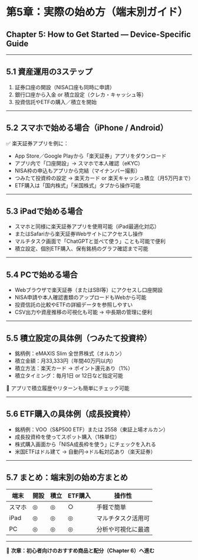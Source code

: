 # 第5章：実際の始め方（端末別ガイド）  
## Chapter 5: How to Get Started — Device-Specific Guide

---

## 5.1 資産運用の3ステップ

1. 証券口座の開設（NISA口座も同時に申請）
2. 銀行口座から入金 or 積立設定（クレカ・キャッシュ等）
3. 投資信託やETFの購入／積立を開始

---

## 5.2 スマホで始める場合（iPhone / Android）

✅ 楽天証券アプリを例に：

- App Store／Google Playから「楽天証券」アプリをダウンロード
- アプリ内で「口座開設」→ スマホで本人確認（eKYC）
- NISA枠の申込もアプリから完結（マイナンバー撮影）
- つみたて投資枠の設定 → 楽天カード or 楽天キャッシュ積立（月5万円まで）
- ETF購入は「国内株式」「米国株式」タブから操作可能

---

## 5.3 iPadで始める場合

- スマホと同様に楽天証券アプリを使用可能（iPad最適化対応）
- またはSafariから楽天証券Webサイトにアクセスし操作
- マルチタスク画面で「ChatGPTと並べて使う」ことも可能で便利
- 積立設定、個別ETF購入、保有銘柄のグラフ確認まで可能

---

## 5.4 PCで始める場合

- Webブラウザで楽天証券（またはSBI等）にアクセスし口座開設
- NISA申請や本人確認書類のアップロードもWebから可能
- 投資信託の比較やETFの詳細データを参照しやすい
- CSV出力や資産推移の可視化も可能 → 中長期の管理に便利

---

## 5.5 積立設定の具体例（つみたて投資枠）

- 銘柄例：eMAXIS Slim 全世界株式（オルカン）
- 積立金額：月33,333円（年間40万円以内）
- 積立方法：楽天カード → ポイント還元あり（1%）
- 積立タイミング：毎月1日 or 12日など指定可能

📝 アプリで積立履歴やリターンも簡単にチェック可能

---

## 5.6 ETF購入の具体例（成長投資枠）

- 銘柄例：VOO（S&P500 ETF）または 2558（東証上場オルカン）
- 成長投資枠を使ってスポット購入（1株単位）
- 株式購入画面から「NISA成長枠を使う」にチェックを入れる
- 米国ETFはドル建て → 自動円→ドル転対応あり（楽天証券）

---

## 5.7 まとめ：端末別の始め方まとめ

| 端末 | 開設 | 積立 | ETF購入 | 操作性 |
|------|------|------|----------|--------|
| スマホ | ◎ | ◎ | ○ | 手軽で簡単 |
| iPad | ◎ | ◎ | ◎ | マルチタスク活用可 |
| PC | ◎ | ◎ | ◎ | 分析や可視化に最適 |

---

📌 **次章：初心者向けのおすすめ商品と配分（Chapter 6）へ進む**
